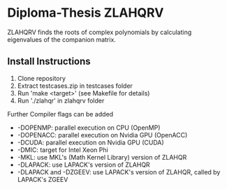 # Diploma-Thesis ZLAHQRV
ZLAHQRV finds the roots of complex polynomials by calculating eigenvalues of the companion matrix.

## Install Instructions
1. Clone repository
2. Extract testcases.zip in testcases folder
3. Run 'make &lt;target&gt;'  (see Makefile for details)
4. Run './zlahqr' in zlahqrv folder

Further Compiler flags can be added
* -DOPENMP: parallel execution on CPU (OpenMP)
* -DOPENACC: parallel execution on Nvidia GPU (OpenACC)
* -DCUDA: parallel execution on Nvidia GPU (CUDA)
* -DMIC: target for Intel Xeon Phi
* -MKL: use MKL's (Math Kernel Library) version of ZLAHQR
* -DLAPACK: use LAPACK's version of ZLAHQR
* -DLAPACK and -DZGEEV: use LAPACK's version of ZLAHQR, called by LAPACK's ZGEEV
